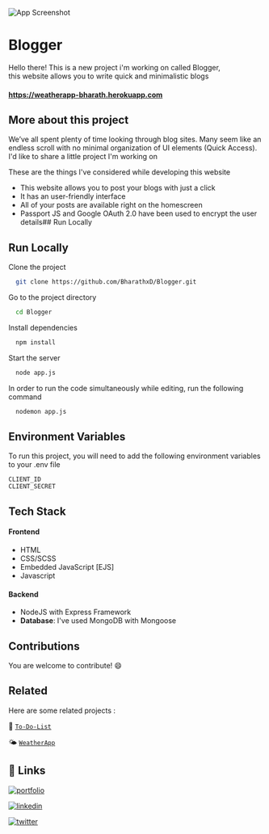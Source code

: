 


![App Screenshot](https://i.postimg.cc/436Pg3W5/Screenshot-2022-08-10-at-11-53-20-PM.png)

# Blogger

Hello there! This is a new project i'm working on called Blogger,  
this website allows you to write quick and minimalistic blogs

#### https://weatherapp-bharath.herokuapp.com
## More about this project

We’ve all spent plenty of time looking through blog sites. Many seem like an endless scroll with no minimal organization of UI elements (Quick Access).  
I'd like to share a little project I'm working on

These are the things I've considered while developing this website 

- This website allows you to post your blogs with just a click
- It has an user-friendly interface
- All of your posts are available right on the homescreen
- Passport JS and Google OAuth 2.0 have been used to encrypt the user details## Run Locally

## Run Locally

Clone the project

```bash
  git clone https://github.com/BharathxD/Blogger.git
```

Go to the project directory

```bash
  cd Blogger
```

Install dependencies

```bash
  npm install
```

Start the server

```bash
  node app.js
```

In order to run the code simultaneously while editing, run the following command

```bash
  nodemon app.js
```


## Environment Variables

To run this project, you will need to add the following environment variables to your .env file

`CLIENT_ID`  
`CLIENT_SECRET`


## Tech Stack

#### Frontend

- HTML
- CSS/SCSS
- Embedded JavaScript [EJS]
- Javascript

#### Backend 

- NodeJS with Express Framework
- **Database**: I've used MongoDB with Mongoose


## Contributions

You are welcome to contribute! 😄
## Related

Here are some related projects :

📝 [`To-Do-List`](https://github.com/BharathxD/To-Do-List) 

🌤 [`WeatherApp`](https://github.com/BharathxD/Blogger) 


## 🔗 Links
[![portfolio](https://img.shields.io/badge/my_portfolio-000?style=for-the-badge&logo=ko-fi&logoColor=white)](https://bharathxd.github.io/Portfolio/)

[![linkedin](https://img.shields.io/badge/linkedin-0A66C2?style=for-the-badge&logo=linkedin&logoColor=white)](https://www.linkedin.com/in/bharath-lakshman-9a9898239/)

[![twitter](https://img.shields.io/badge/twitter-1DA1F2?style=for-the-badge&logo=twitter&logoColor=white)](https://twitter.com/Bharath_uwu)

